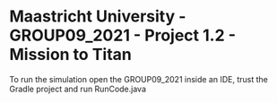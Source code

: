 # Maastricht University - GROUP09_2021 - Project 1.2 - Mission to Titan

To run the simulation open the GROUP09_2021 inside an IDE, trust the Gradle project and run RunCode.java
